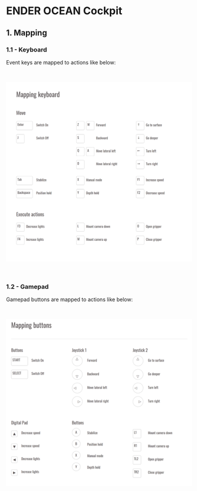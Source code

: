# ENDER OCEAN Cockpit


## 1. Mapping

### 1.1 - Keyboard

Event keys are mapped to actions like below:

<br>

![ENDER OCEAN Cockpit Keyboard mapping](https://github.com/enderocean/cockpit/raw/main/img/mapping_keyboard.png "ENDER OCEAN Cockpit Keyboard mapping")

<br>


### 1.2 - Gamepad

Gamepad buttons are mapped to actions like below:

<br>

![ENDER OCEAN Cockpit Gamepad mapping](https://github.com/enderocean/cockpit/raw/main/img/mapping_buttons.png "ENDER OCEAN Cockpit Gamepad mapping")
